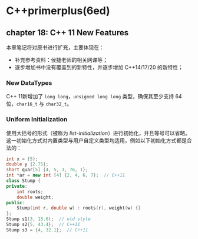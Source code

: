 # C++primerplus\(6ed\)

## chapter 18: C++ 11 New Features

本章笔记将对原书进行扩充，主要体现在：

- 补充参考资料：侯捷老师的相关网课等；
- 逐步增加书中没有覆盖到的新特性，并逐步增加 C++14/17/20 的新特性；

### New DataTypes

C++ 11新增加了 `long long`，`unsigned long long` 类型，确保其至少支持 64 位，`char16_t` 与 `char32_t`。

### Uniform Initialization

使用大括号的形式（被称为 *list-initialization*）进行初始化，并且等号可以省略。这一初始化方式对内置类型与用户自定义类型均适用，例如以下初始化方式都是合法的：

```c++
int x = {5};
double y {2.75};
short quar[5] {4, 5, 3, 76, 1};
int *ar = new int [4] {2, 4, 6, 7};  // C++11
class Stump {
private:
    int roots;
    double weight;
public:
    Stump(int r, double w) : roots(r), weight(w) {}
};
Stump s1(3, 15.6);  // old style
Stump s2{5, 43.4};  // C++11
Stump s3 = {4, 32.1};  // C++11
```



